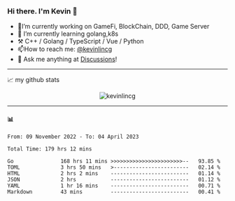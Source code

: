 ### Hi there. I'm Kevin 👋

- 🔭I’m currently working on GameFi, BlockChain, DDD, Game Server
- 🌱 I’m currently learning golang,k8s
-   :hammer_and_pick: C++ / Golang / TypeScript / Vue / Python
- 📫How to reach me: [@kevinlincg](https://twitter.com/kevinlincg) 
-   :thought_balloon: Ask me anything at [Discussions](https://github.com/kevinlincg/kevinlincg/discussions/new)!

---

📈 my github stats

<p align="center"> <img src="https://github-readme-stats-ouuan.vercel.app/api?username=kevinlincg&theme=dark&show_icons=true&count_private=true" alt="kevinlincg" />

---

#### :bar_chart: 

<!--START_SECTION:waka-->

```text
From: 09 November 2022 - To: 04 April 2023

Total Time: 179 hrs 12 mins

Go               168 hrs 11 mins >>>>>>>>>>>>>>>>>>>>>>>--   93.85 %
TOML             3 hrs 50 mins   >------------------------   02.14 %
HTML             2 hrs 2 mins    -------------------------   01.14 %
JSON             2 hrs           -------------------------   01.12 %
YAML             1 hr 16 mins    -------------------------   00.71 %
Markdown         43 mins         -------------------------   00.41 %
```

<!--END_SECTION:waka-->
